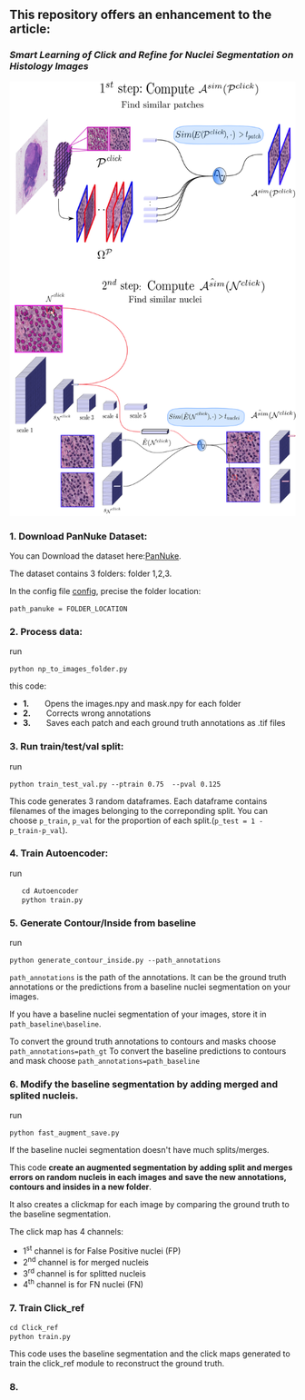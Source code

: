 ## This repository offers an enhancement to the article:
### *Smart Learning of Click and Refine for Nuclei Segmentation on Histology Images*


![Alt text](./images_github/2_step_approach.png "Unsupervised DCF: evolution of the contour on four real-life images when varying the initial contour")

### 1. Download PanNuke Dataset: 

You can Download the dataset here:[PanNuke](https://warwick.ac.uk/fac/cross_fac/tia/data/pannukeg).

The dataset contains 3 folders: folder 1,2,3.

In the config file  [config](config.py), precise the folder location:

```
path_panuke = FOLDER_LOCATION
```

### 2. Process data:

run 
```
python np_to_images_folder.py
```
this code:

* **1.** $~~~~~$ Opens the images.npy and mask.npy for each folder
* **2.** $~~~~~$ Corrects wrong annotations
* **3.** $~~~~~$ Saves each patch and each ground truth annotations as .tif files

### 3. Run train/test/val split:
run
```
python train_test_val.py --ptrain 0.75  --pval 0.125
```

This code generates 3 random dataframes. Each dataframe contains filenames of the images belonging to the correponding split. You can choose ```p_train```, ```p_val``` for the proportion of each split.(```p_test = 1 - p_train-p_val```).

### 4. Train Autoencoder:

run 
```
   cd Autoencoder
   python train.py
```


### 5. Generate Contour/Inside from baseline

run 

```
python generate_contour_inside.py --path_annotations

```

```path_annotations``` is the path of the annotations.
It can be the ground truth annotations or the predictions from a baseline nuclei segmentation on your images.

If you have a baseline nuclei segmentation of your images, store it in ```path_baseline\baseline```.

To convert the ground truth annotations to contours and masks choose ```path_annotations=path_gt```
To convert the baseline predictions to contours and mask choose ```path_annotations=path_baseline```

### 6. Modify the baseline segmentation by adding merged and splited nucleis.


run 

```
python fast_augment_save.py
```

If the baseline nuclei segmentation doesn't have much splits/merges. 

This code **create an augmented segmentation by adding split and merges errors on random nucleis in each images and save the new annotations, contours and insides in a new folder**.

It also creates a clickmap for each image by comparing the ground truth to the baseline segmentation.

The click map has 4 channels:

* 1<sup>st</sup> channel is for False Positive nuclei (FP)
* 2<sup>nd</sup> channel is for merged nucleis
* 3<sup>rd</sup> channel is for splitted nucleis
* 4<sup>th</sup> channel is for FN nuclei (FN)


### 7. Train Click_ref

```
cd Click_ref
python train.py
```
This code uses the baseline segmentation and the click maps generated to train the click_ref module to reconstruct the ground truth.


### 8.



<!-- @INPROCEEDINGS{9897496,
  author={Habis, Antoine and Meas-Yedid, Vannary and González Obando, Daniel Felipe and Olivo-Marin, Jean-Christophe and Angelini, Elsa D.},
  booktitle={2022 IEEE International Conference on Image Processing (ICIP)}, 
  title={Smart Learning of Click and Refine for Nuclei Segmentation on Histology Images}, 
  year={2022},
  volume={},
  number={},
  pages={2281-2285},
  doi={10.1109/ICIP46576.2022.9897496}} -->